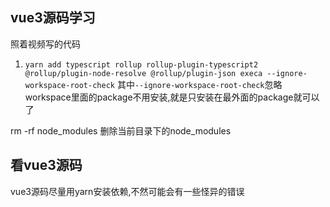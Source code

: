 ## vue3源码学习
照着视频写的代码




1. `yarn add typescript rollup rollup-plugin-typescript2 @rollup/plugin-node-resolve @rollup/plugin-json execa --ignore-workspace-root-check`
其中`--ignore-workspace-root-check`忽略workspace里面的package不用安装,就是只安装在最外面的package就可以了


rm -rf node_modules 删除当前目录下的node_modules


## 看vue3源码
vue3源码尽量用yarn安装依赖,不然可能会有一些怪异的错误